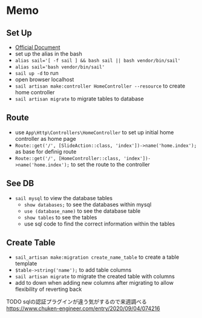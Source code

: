 # Memo
## Set Up
- [Official Document](https://readouble.com/laravel/8.x/ja/sail.html)
- set up the alias in the bash
- `alias sail='[ -f sail ] && bash sail || bash vendor/bin/sail'`
- `alias sail='bash vendor/bin/sail'`
- `sail up -d` to run
- open browser localhost
- `sail artisan make:controller HomeController --resource` to create home controller
- `sail artisan migrate` to migrate tables to database
## Route
- use `App\Http\Controllers\HomeController` to set up initial home controller as home page
- `Route::get('/', [SlideAction::class, 'index'])->name('home.index');` as base for definig route
- `Route::get('/', [HomeController::class, 'index'])->name('home.index');` to set the route to the controller
## See DB
- `sail mysql` to view the database tables
  - `show databases;` to see the databases within mysql
  - `use (database_name)` to see the database table
  - `show tables` to see the tables
  - use sql code to find the correct information within the tables
## Create Table
- `sail_artisan make:migration create_name_table` to create a table template
- `$table->string('name');` to add table columns
- `sail artisan migrate` to migrate the created table with columns
- add to down when adding new columns after migrating to allow flexibility of reverting back


TODO sqlの認証プラグインが違う気がするので来週調べる
https://www.chuken-engineer.com/entry/2020/09/04/074216
